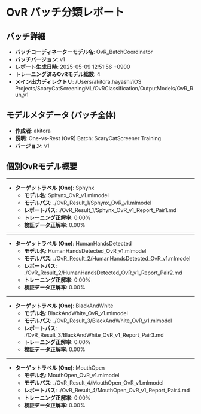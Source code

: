 # OvR バッチ分類レポート

## バッチ詳細
- **バッチコーディネーターモデル名**: OvR_BatchCoordinator 
- **バッチバージョン**: v1
- **レポート生成日時**: 2025-05-09 12:51:56 +0900
- **トレーニング済みOvRモデル総数**: 4
- **メイン出力ディレクトリ**: /Users/akitora.hayashi/iOS Projects/ScaryCatScreeningML/OvRClassification/OutputModels/OvR_Run_v1

## モデルメタデータ (バッチ全体)
- **作成者**: akitora
- **説明**: One-vs-Rest (OvR) Batch: ScaryCatScreener Training
- **バージョン**: v1

## 個別OvRモデル概要
---
- **ターゲットラベル (One)**: Sphynx
  - **モデル名**: Sphynx_OvR_v1.mlmodel
  - **モデルパス**: ./OvR_Result_1/Sphynx_OvR_v1.mlmodel
  - **レポートパス**: ./OvR_Result_1/Sphynx_OvR_v1_Report_Pair1.md
  - **トレーニング正解率**: 0.00%
  - **検証データ正解率**: 0.00%
---
- **ターゲットラベル (One)**: HumanHandsDetected
  - **モデル名**: HumanHandsDetected_OvR_v1.mlmodel
  - **モデルパス**: ./OvR_Result_2/HumanHandsDetected_OvR_v1.mlmodel
  - **レポートパス**: ./OvR_Result_2/HumanHandsDetected_OvR_v1_Report_Pair2.md
  - **トレーニング正解率**: 0.00%
  - **検証データ正解率**: 0.00%
---
- **ターゲットラベル (One)**: BlackAndWhite
  - **モデル名**: BlackAndWhite_OvR_v1.mlmodel
  - **モデルパス**: ./OvR_Result_3/BlackAndWhite_OvR_v1.mlmodel
  - **レポートパス**: ./OvR_Result_3/BlackAndWhite_OvR_v1_Report_Pair3.md
  - **トレーニング正解率**: 0.00%
  - **検証データ正解率**: 0.00%
---
- **ターゲットラベル (One)**: MouthOpen
  - **モデル名**: MouthOpen_OvR_v1.mlmodel
  - **モデルパス**: ./OvR_Result_4/MouthOpen_OvR_v1.mlmodel
  - **レポートパス**: ./OvR_Result_4/MouthOpen_OvR_v1_Report_Pair4.md
  - **トレーニング正解率**: 0.00%
  - **検証データ正解率**: 0.00%
